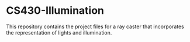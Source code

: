 # CS430-Illumination
This repository contains the project files for a ray caster that incorporates the representation of lights and illumination.
